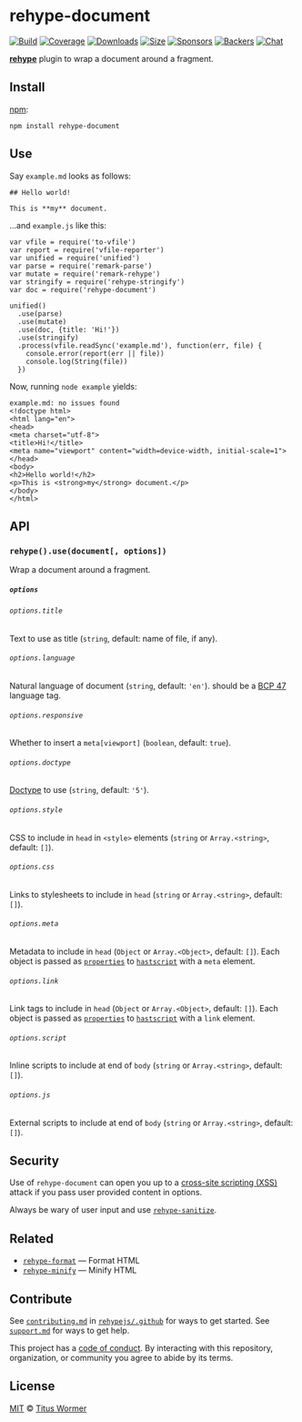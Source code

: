 rehype-document
===============

[![Build](https://img.shields.io/travis/rehypejs/rehype-document.svg)](https://travis-ci.org/rehypejs/rehype-document) [![Coverage](https://img.shields.io/codecov/c/github/rehypejs/rehype-document.svg)](https://codecov.io/github/rehypejs/rehype-document) [![Downloads](https://img.shields.io/npm/dm/rehype-document.svg)](https://www.npmjs.com/package/rehype-document) [![Size](https://img.shields.io/bundlephobia/minzip/rehype-document.svg)](https://bundlephobia.com/result?p=rehype-document) [![Sponsors](https://opencollective.com/unified/sponsors/badge.svg)](https://opencollective.com/unified) [![Backers](https://opencollective.com/unified/backers/badge.svg)](https://opencollective.com/unified) [![Chat](https://img.shields.io/badge/chat-spectrum-7b16ff.svg)](https://spectrum.chat/unified/rehype)

[**rehype**](https://github.com/rehypejs/rehype) plugin to wrap a document around a fragment.

Install
-------

[npm](https://docs.npmjs.com/cli/install):

    npm install rehype-document

Use
---

Say `example.md` looks as follows:

    ## Hello world!

    This is **my** document.

…and `example.js` like this:

    var vfile = require('to-vfile')
    var report = require('vfile-reporter')
    var unified = require('unified')
    var parse = require('remark-parse')
    var mutate = require('remark-rehype')
    var stringify = require('rehype-stringify')
    var doc = require('rehype-document')

    unified()
      .use(parse)
      .use(mutate)
      .use(doc, {title: 'Hi!'})
      .use(stringify)
      .process(vfile.readSync('example.md'), function(err, file) {
        console.error(report(err || file))
        console.log(String(file))
      })

Now, running `node example` yields:

    example.md: no issues found
    <!doctype html>
    <html lang="en">
    <head>
    <meta charset="utf-8">
    <title>Hi!</title>
    <meta name="viewport" content="width=device-width, initial-scale=1">
    </head>
    <body>
    <h2>Hello world!</h2>
    <p>This is <strong>my</strong> document.</p>
    </body>
    </html>

API
---

### `rehype().use(document[, options])`

Wrap a document around a fragment.

##### `options`

###### `options.title`

Text to use as title (`string`, default: name of file, if any).

###### `options.language`

Natural language of document (`string`, default: `'en'`). should be a [BCP 47](https://tools.ietf.org/html/bcp47) language tag.

###### `options.responsive`

Whether to insert a `meta[viewport]` (`boolean`, default: `true`).

###### `options.doctype`

[Doctype](https://github.com/wooorm/doctype) to use (`string`, default: `'5'`).

###### `options.style`

CSS to include in `head` in `<style>` elements (`string` or `Array.<string>`, default: `[]`).

###### `options.css`

Links to stylesheets to include in `head` (`string` or `Array.<string>`, default: `[]`).

###### `options.meta`

Metadata to include in `head` (`Object` or `Array.<Object>`, default: `[]`). Each object is passed as [`properties`](https://github.com/syntax-tree/hastscript#hselector-properties-children) to [`hastscript`](https://github.com/syntax-tree/hastscript) with a `meta` element.

###### `options.link`

Link tags to include in `head` (`Object` or `Array.<Object>`, default: `[]`). Each object is passed as [`properties`](https://github.com/syntax-tree/hastscript#hselector-properties-children) to [`hastscript`](https://github.com/syntax-tree/hastscript) with a `link` element.

###### `options.script`

Inline scripts to include at end of `body` (`string` or `Array.<string>`, default: `[]`).

###### `options.js`

External scripts to include at end of `body` (`string` or `Array.<string>`, default: `[]`).

Security
--------

Use of `rehype-document` can open you up to a [cross-site scripting (XSS)](https://en.wikipedia.org/wiki/Cross-site_scripting) attack if you pass user provided content in options.

Always be wary of user input and use [`rehype-sanitize`](https://github.com/rehypejs/rehype-sanitize).

Related
-------

-   [`rehype-format`](https://github.com/rehypejs/rehype-format) — Format HTML
-   [`rehype-minify`](https://github.com/rehypejs/rehype-minify) — Minify HTML

Contribute
----------

See [`contributing.md`](https://github.com/rehypejs/.github/blob/master/contributing.md) in [`rehypejs/.github`](https://github.com/rehypejs/.github) for ways to get started. See [`support.md`](https://github.com/rehypejs/.github/blob/master/support.md) for ways to get help.

This project has a [code of conduct](https://github.com/rehypejs/.github/blob/master/code-of-conduct.md). By interacting with this repository, organization, or community you agree to abide by its terms.

License
-------

[MIT](license) © [Titus Wormer](https://wooorm.com)
